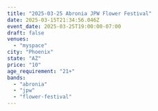 ```yaml
---
title: "2025-03-25 Abronia JPW Flower Festival"
date: 2025-03-15T21:34:56.046Z
event_date: 2025-03-25T19:00:00-07:00
draft: false
venues:
  - "myspace"
city: "Phoenix"
state: "AZ"
price: "10"
age_requirement: "21+"
bands:
  - "abronia"
  - "jpw"
  - "flower-festival"
---
```

